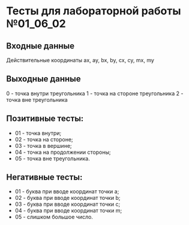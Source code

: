 # Тесты для лабораторной работы №01_06_02

## Входные данные
Действительные координаты ax, ay, bx, by, cx, cy, mx, my

## Выходные данные
0 - точка внутри треугольника
1 - точка на стороне треугольника
2 - точка вне треугольника

## Позитивные тесты:
- 01 - точка внутри;
- 02 - точка на стороне;
- 03 - точка в вершине;
- 04 - точка на продолжении стороны;
- 05 - точка вне треугольника.

## Негативные тесты:
- 01 - буква при вводе координат точки а;
- 02 - буква при вводе координат точки b;
- 03 - буква при вводе координат точки c;
- 04 - буква при вводе координат точки m;
- 05 - слишком большое число.